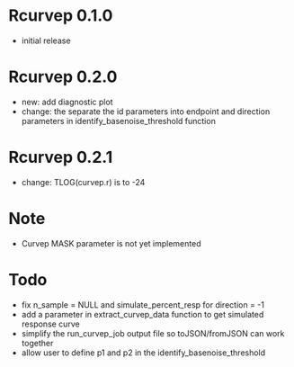 # Rcurvep 0.1.0

* initial release

# Rcurvep 0.2.0

* new: add diagnostic plot
* change: the separate the id parameters into endpoint and direction parameters in identify_basenoise_threshold function

# Rcurvep 0.2.1

* change: TLOG(curvep.r) is to -24

# Note
* Curvep MASK parameter is not yet implemented

# Todo
* fix n_sample = NULL and simulate_percent_resp for direction = -1
* add a parameter in extract_curvep_data function to get simulated response curve
* simplify the run_curvep_job output file so toJSON/fromJSON can work together
* allow user to define p1 and p2 in the identify_basenoise_threshold
